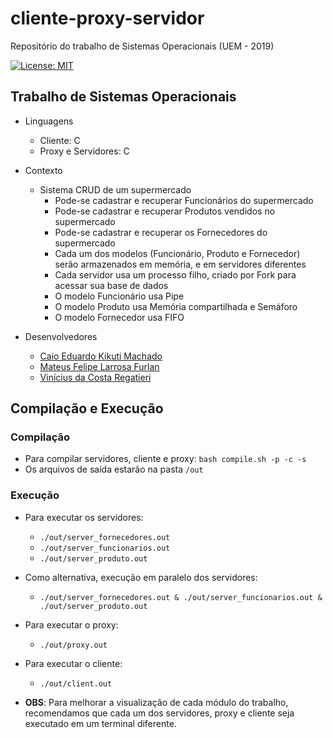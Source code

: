# cliente-proxy-servidor

Repositório do trabalho de Sistemas Operacionais (UEM - 2019)

[![License: MIT](https://img.shields.io/badge/License-MIT-yellow.svg)](https://opensource.org/licenses/MIT)

## Trabalho de Sistemas Operacionais

- Linguagens
    - Cliente: C
    - Proxy e Servidores: C

- Contexto
    - Sistema CRUD de um supermercado
        - Pode-se cadastrar e recuperar Funcionários do supermercado
        - Pode-se cadastrar e recuperar Produtos vendidos no supermercado
        - Pode-se cadastrar e recuperar os Fornecedores do supermercado
        - Cada um dos modelos (Funcionário, Produto e Fornecedor) serão armazenados em memória, e em servidores diferentes
        - Cada servidor usa um processo filho, criado por Fork para acessar sua base de dados
        - O modelo Funcionário usa Pipe
        - O modelo Produto usa Memória compartilhada e Semáforo
        - O modelo Fornecedor usa FIFO

- Desenvolvedores
    - [Caio Eduardo Kikuti Machado](https://github.com/Caiokikuti)
	- [Mateus Felipe Larrosa Furlan](https://github.com/furlanmateus)
	- [Vinícius da Costa Regatieri](https://github.com/Viniciusvcr)


## Compilação e Execução

### Compilação

- Para compilar servidores, cliente e proxy: `bash compile.sh -p -c -s`
- Os arquivos de saída estarão na pasta `/out`

### Execução

- Para executar os servidores:
    - `./out/server_fornecedores.out`
    - `./out/server_funcionarios.out`
    - `./out/server_produto.out`
- Como alternativa, execução em paralelo dos servidores:
    - `./out/server_fornecedores.out & ./out/server_funcionarios.out & ./out/server_produto.out`
- Para executar o proxy:
    - `./out/proxy.out`
- Para executar o cliente:
    - `./out/client.out`

- **OBS**: Para melhorar a visualização de cada módulo do trabalho, recomendamos que cada um dos servidores, proxy e cliente seja executado em um terminal diferente.
